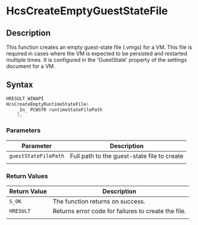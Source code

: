 # HcsCreateEmptyGuestStateFile

## Description

This function creates an empty guest-state file (.vmgs) for a VM. This file is required in cases where the VM  is expected to be persisted and restarted multiple times. It is configured in the 'GuestState' property of the settings document for a VM.

## Syntax

```cpp
HRESULT WINAPI
HcsCreateEmptyRuntimeStateFile(
    _In_ PCWSTR runtimeStateFilePath
    );
```

### Parameters

|Parameter     |Description|
|---|---|
|`guestStateFilePath`| Full path to the guest-state file to create|
|    |    |

### Return Values

|Return Value     |Description|
|---|---|
|``S_OK``|The function returns on success.|
|`HRESULT`|Returns error code for failures to create the file.|
|     |     |
